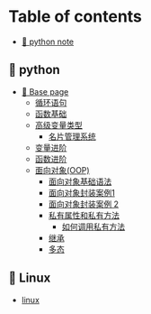 # Table of contents

* [🥨 python note](README.md)

## 🥭 python

* [🍑 Base page](<README (2).md>)
  * [循环语句](python/zong-shu/master.md)
  * [函数基础](python/zong-shu/han-shu-ji-chu.md)
  * [高级变量类型](python/zong-shu/gao-ji-bian-liang-lei-xing.md)
    * [名片管理系统](python/base-page/gao-ji-bian-liang-lei-xing/ming-pian-guan-li-xi-tong.md)
  * [变量进阶](python/base-page/bian-liang-jin-jie.md)
  * [函数进阶](python/base-page/han-shu-jin-jie.md)
  * [面向对象(OOP)](python/base-page/mian-xiang-dui-xiang-oop/README.md)
    * [面向对象基础语法](python/base-page/mian-xiang-dui-xiang-oop/mian-xiang-dui-xiang-ji-chu-yu-fa.md)
    * [面向对象封装案例1](python/base-page/mian-xiang-dui-xiang-oop/mian-xiang-dui-xiang-feng-zhuang-an-li-1.md)
    * [面向对象封装案例 2](python/base-page/mian-xiang-dui-xiang-oop/mian-xiang-dui-xiang-feng-zhuang-an-li-2.md)
    * [私有属性和私有方法](python/base-page/mian-xiang-dui-xiang-oop/si-you-shu-xing-he-si-you-fang-fa/README.md)
      * [如何调用私有方法](python/base-page/mian-xiang-dui-xiang-oop/si-you-shu-xing-he-si-you-fang-fa/ru-he-tiao-yong-si-you-fang-fa.md)
    * [继承](python/base-page/mian-xiang-dui-xiang-oop/ji-cheng.md)
    * [多态](python/base-page/mian-xiang-dui-xiang-oop/duo-tai.md)

## 🍐 Linux

* [linux](<README (1).md>)
